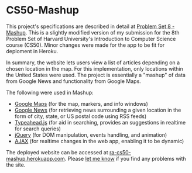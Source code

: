 # CS50-Mashup
This project's specifications are described in detail at [Problem Set 8 - Mashup]. This is a slightly modified version of my submission for the 8th Problem Set of Harvard University's Introduction to Computer Science course (CS50). Minor changes were made for the app to be fit for deploment in Heroku.

In summary, the website lets users view a list of articles depending on a chosen location in the map. For this implementation, only locations within the United States were used. The project is essentially a "mashup" of data from Google News and functionality from Google Maps.

The following were used in Mashup:
- [Google Maps] (for the map, markers, and info windows)
- [Google News] (for retrieving news surrounding a given location in the form of city, state, or US postal code using RSS feeds)
- [Typeahead.js] (for aid in searching, provides an suggestions in realtime for search queries)
- [jQuery] (for DOM manipulation, events handling, and animation)
- [AJAX] (for realtime changes in the web app, enabling it to be dynamic)

The deployed website can be accessed at [ra-cs50-mashup.herokuapp.com]. Please [let me know] if you find any problems with the site.

[ra-cs50-mashup.herokuapp.com]: <https://ra-cs50-mashup.herokuapp.com>
[Problem Set 8 - Mashup]: <http://docs.cs50.net/problems/mashup/mashup.html>
[let me know]: <mailto:reginaalyssa01809@gmail.com>
[Google Maps]: <https://developers.google.com/maps/documentation/javascript/>
[Google News]: <http://i-tweak.blogspot.com/2013/10/google-news-search-parameters-missing.html>
[Typeahead.js]: <https://twitter.github.io/typeahead.js/>
[jQuery]: <http://jquery.com/>
[AJAX]: <https://learn.jquery.com/ajax/jquery-ajax-methods/>

